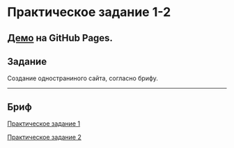 # Практическое задание 1-2

[Демо](https://chedore.github.io/how-to-learn/index.html) на GitHub Pages.
---
## Задание

Создание одностраниного сайта, согласно брифу.


---
## Бриф

[Практическое задание 1](https://code.s3.yandex.net/web-developer/project-1/sprint-1-brief.pdf)

[Практическое задание 2](https://code.s3.yandex.net/web-developer/project-1/sprint-2-brief.pdf)

